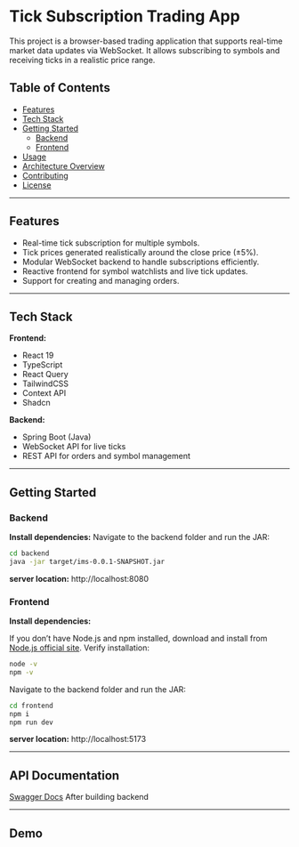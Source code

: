 # Tick Subscription Trading App

This project is a browser-based trading application that supports real-time market data updates via WebSocket. It allows subscribing to symbols and receiving ticks in a realistic price range.  

## Table of Contents
- [Features](#features)  
- [Tech Stack](#tech-stack)  
- [Getting Started](#getting-started)  
  - [Backend](#backend)  
  - [Frontend](#frontend)  
- [Usage](#usage)  
- [Architecture Overview](#architecture-overview)  
- [Contributing](#contributing)  
- [License](#license)  

---

## Features
- Real-time tick subscription for multiple symbols.  
- Tick prices generated realistically around the close price (±5%).  
- Modular WebSocket backend to handle subscriptions efficiently.  
- Reactive frontend for symbol watchlists and live tick updates.  
- Support for creating and managing orders.  

---

## Tech Stack
**Frontend:**  
- React 19 
- TypeScript  
- React Query
- TailwindCSS
- Context API
- Shadcn

**Backend:**  
- Spring Boot (Java)  
- WebSocket API for live ticks  
- REST API for orders and symbol management  

---

## Getting Started

### Backend
**Install dependencies:**
Navigate to the backend folder and run the JAR:

```bash
cd backend
java -jar target/ims-0.0.1-SNAPSHOT.jar
```

**server location:**
http://localhost:8080


### Frontend
**Install dependencies:**

If you don’t have Node.js and npm installed, download and install from [Node.js official site](https://nodejs.org/). Verify installation:

```bash
node -v
npm -v
```

Navigate to the backend folder and run the JAR:
```bash
cd frontend
npm i
npm run dev
```

**server location:**
http://localhost:5173

---

## API Documentation
[Swagger Docs](http://localhost:8080/swagger-ui/index.html#/)
After building backend

---
## Demo


